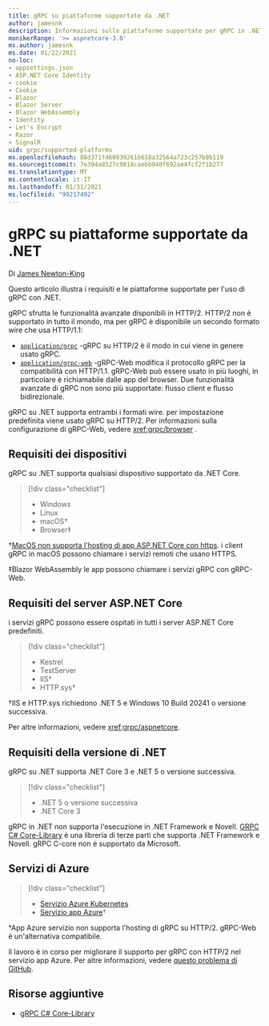 ```yaml
---
title: gRPC su piattaforme supportate da .NET
author: jamesnk
description: Informazioni sulle piattaforme supportate per gRPC in .NET.
monikerRange: '>= aspnetcore-3.0'
ms.author: jamesnk
ms.date: 01/22/2021
no-loc:
- appsettings.json
- ASP.NET Core Identity
- cookie
- Cookie
- Blazor
- Blazor Server
- Blazor WebAssembly
- Identity
- Let's Encrypt
- Razor
- SignalR
uid: grpc/supported-platforms
ms.openlocfilehash: 88d371f460839261b618a32564a723c257b0b119
ms.sourcegitcommit: 7e394a8527c9818caebb940f692ae4fcf2f1b277
ms.translationtype: MT
ms.contentlocale: it-IT
ms.lasthandoff: 01/31/2021
ms.locfileid: "99217492"
---
```

# <a name="grpc-on-net-supported-platforms"></a>gRPC su piattaforme supportate da .NET

Di [James Newton-King](https://twitter.com/jamesnk)

Questo articolo illustra i requisiti e le piattaforme supportate per l'uso di gRPC con .NET.

gRPC sfrutta le funzionalità avanzate disponibili in HTTP/2. HTTP/2 non è supportato in tutto il mondo, ma per gRPC è disponibile un secondo formato wire che usa HTTP/1.1:

* [`application/grpc`](https://github.com/grpc/grpc/blob/master/doc/PROTOCOL-HTTP2.md) -gRPC su HTTP/2 è il modo in cui viene in genere usato gRPC.
* [`application/grpc-web`](https://github.com/grpc/grpc/blob/master/doc/PROTOCOL-WEB.md) -gRPC-Web modifica il protocollo gRPC per la compatibilità con HTTP/1.1. gRPC-Web può essere usato in più luoghi, in particolare è richiamabile dalle app del browser. Due funzionalità avanzate di gRPC non sono più supportate: flusso client e flusso bidirezionale.

gRPC su .NET supporta entrambi i formati wire. per impostazione predefinita viene usato gRPC su HTTP/2. Per informazioni sulla configurazione di gRPC-Web, vedere <xref:grpc/browser> .

## <a name="device-requirements"></a>Requisiti dei dispositivi

gRPC su .NET supporta qualsiasi dispositivo supportato da .NET Core.

> [!div class="checklist"]
>
> * Windows
> * Linux
> * macOS&dagger;
> * Browser&Dagger;

&dagger;[MacOS non supporta l'hosting di app ASP.NET Core con https](xref:grpc/troubleshoot#unable-to-start-aspnet-core-grpc-app-on-macos). i client gRPC in macOS possono chiamare i servizi remoti che usano HTTPS.

&Dagger;Blazor WebAssembly le app possono chiamare i servizi gRPC con gRPC-Web.

## <a name="aspnet-core-server-requirements"></a>Requisiti del server ASP.NET Core

i servizi gRPC possono essere ospitati in tutti i server ASP.NET Core predefiniti.

> [!div class="checklist"]
>
> * Kestrel
> * TestServer
> * IIS&dagger;
> * HTTP.sys&dagger;

&dagger;IIS e HTTP.sys richiedono .NET 5 e Windows 10 Build 20241 o versione successiva.

Per altre informazioni, vedere <xref:grpc/aspnetcore>.

## <a name="net-version-requirements"></a>Requisiti della versione di .NET

gRPC su .NET supporta .NET Core 3 e .NET 5 o versione successiva.

> [!div class="checklist"]
>
> * .NET 5 o versione successiva
> * .NET Core 3

gRPC in .NET non supporta l'esecuzione in .NET Framework e Novell. [GRPC C# Core-Library](https://grpc.io/docs/languages/csharp/quickstart/) è una libreria di terze parti che supporta .NET Framework e Novell. gRPC C-core non è supportato da Microsoft.

## <a name="azure-services"></a>Servizi di Azure

> [!div class="checklist"]
>
> * [Servizio Azure Kubernetes](https://azure.microsoft.com/services/kubernetes-service/)
> * [Servizio app Azure](https://azure.microsoft.com/services/app-service/)&dagger;

&dagger;App Azure servizio non supporta l'hosting di gRPC su HTTP/2. gRPC-Web è un'alternativa compatibile.

Il lavoro è in corso per migliorare il supporto per gRPC con HTTP/2 nel servizio app Azure. Per altre informazioni, vedere [questo problema di GitHub](https://github.com/dotnet/AspNetCore/issues/9020).

## <a name="additional-resources"></a>Risorse aggiuntive

* [gRPC C# Core-Library](https://grpc.io/docs/languages/csharp/quickstart/)
